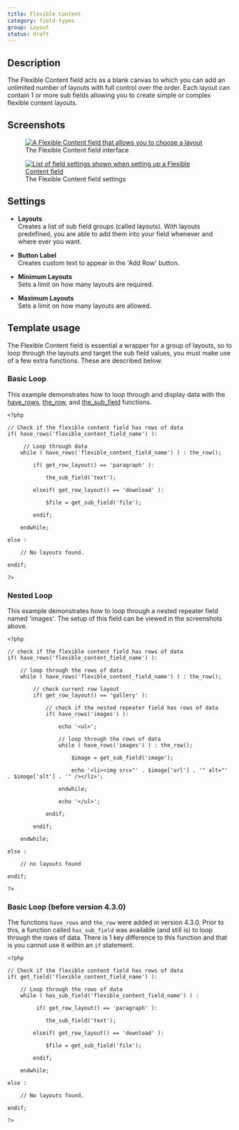 ```yaml
---
title: Flexible Content
category: field-types
group: Layout
status: draft
---
```


## Description
The Flexible Content field acts as a blank canvas to which you can add an unlimited number of layouts with full control over the order. Each layout can contain 1 or more sub fields allowing you to create simple or complex flexible content layouts.

## Screenshots
<div class="gallery">
	<figure>
		<a href="https://raw.githubusercontent.com/AdvancedCustomFields/docs/master/assets/acf-flexible-content-field-interface.jpg">
			<img src="https://raw.githubusercontent.com/AdvancedCustomFields/docs/master/assets/acf-flexible-content-field-interface.jpg" alt="A Flexible Content field that allows you to choose a layout" />
		</a>
		<figcaption>The Flexible Content field interface</figcaption>
	</figure>
	<figure>
		<a href="https://raw.githubusercontent.com/AdvancedCustomFields/docs/master/assets/acf-flexible-content-field-settings.jpg">
			<img src="https://raw.githubusercontent.com/AdvancedCustomFields/docs/master/assets/acf-flexible-content-field-settings.jpg" alt="List of field settings shown when setting up a Flexible Content field" />
		</a>
		<figcaption>The Flexible Content field settings</figcaption>
	</figure>
</div>

## Settings
- **Layouts**  
  Creates a list of sub field groups (called layouts). With layouts predefined, you are able to add them into your field whenever and where ever you want.  
  
- **Button Label**  
  Creates custom text to appear in the 'Add Row' button.
  
- **Minimum Layouts**  
  Sets a limit on how many layouts are required.
  
- **Maximum Layouts**  
  Sets a limit on how many layouts are allowed.

## Template usage
The Flexible Content field is essential a wrapper for a group of layouts, so to loop through the layouts and target the sub field values, you must make use of a few extra functions. These are described below.

### Basic Loop
This example demonstrates how to loop through and display data with the [have_rows](https://www.advancedcustomfields.com/resources/functions/have_rows/), [the_row](https://www.advancedcustomfields.com/resources/functions/have_rows/), and [the_sub_field](https://www.advancedcustomfields.com/resources/functions/the_sub_field/) functions.
```
<?php

// Check if the flexible content field has rows of data
if( have_rows('flexible_content_field_name') ):

     // Loop through data
    while ( have_rows('flexible_content_field_name') ) : the_row();

        if( get_row_layout() == 'paragraph' ):

        	the_sub_field('text');

        elseif( get_row_layout() == 'download' ): 

        	$file = get_sub_field('file');

        endif;

    endwhile;

else :

    // No layouts found.

endif;

?>
```

### Nested Loop
This example demonstrates how to loop through a nested repeater field named 'images'. The setup of this field can be viewed in the screenshots above.
```
<?php

// check if the flexible content field has rows of data
if( have_rows('flexible_content_field_name') ):

 	// loop through the rows of data
    while ( have_rows('flexible_content_field_name') ) : the_row();

		// check current row layout
        if( get_row_layout() == 'gallery' ):

        	// check if the nested repeater field has rows of data
        	if( have_rows('images') ):

			 	echo '<ul>';

			 	// loop through the rows of data
			    while ( have_rows('images') ) : the_row();

					$image = get_sub_field('image');

					echo '<li><img src="' . $image['url'] . '" alt="' . $image['alt'] . '" /></li>';

				endwhile;

				echo '</ul>';

			endif;

        endif;

    endwhile;

else :

    // no layouts found

endif;

?>
```

### Basic Loop (before version 4.3.0)
The functions `have_rows` and `the_row` were added in version 4.3.0. Prior to this, a function called `has_sub_field` was available (and still is) to loop through the rows of data. There is 1 key difference to this function and that is you cannot use it within an `if` statement.
```
<?php

// Check if the flexible content field has rows of data
if( get_field('flexible_content_field_name') ):

 	// Loop through the rows of data
    while ( has_sub_field('flexible_content_field_name') ) :

		 if( get_row_layout() == 'paragraph' ):

        	the_sub_field('text');

        elseif( get_row_layout() == 'download' ): 

        	$file = get_sub_field('file');

        endif;

    endwhile;

else :

    // No layouts found.

endif;

?>
```
